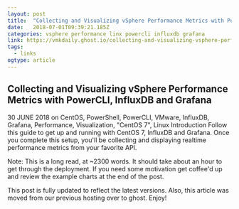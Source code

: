 ```yaml
---
layout: post 
title:  "Collecting and Visualizing vSphere Performance Metrics with PowerCLI, InfluxDB and Grafana" 
date:   2018-07-01T09:39:21.185Z 
categories: vsphere performance linx powercli influxdb grafana
link: https://vmkdaily.ghost.io/collecting-and-visualizing-vsphere-performance-metrics-with-powercli-influxdb-and-grafana/ 
tags:
  - links
ogtype: article 
---
```


## Collecting and Visualizing vSphere Performance Metrics with PowerCLI, InfluxDB and Grafana
30 JUNE 2018 on CentOS, PowerShell, PowerCLI, VMware, InfluxDB, Grafana, Performance, Visualization, "CentOS 7", Linux
Introduction
Follow this guide to get up and running with CentOS 7, InfluxDB and Grafana. Once you complete this setup, you'll be collecting and displaying realtime performance metrics from your favorite API.

Note: This is a long read, at ~2300 words. It should take about an hour to get through the deployment. If you need some motivation get coffee'd up and review the example charts at the end of the post.

This post is fully updated to reflect the latest versions. Also, this article was moved from our previous hosting over to ghost. Enjoy!